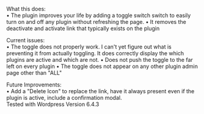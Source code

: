 What this does:<br>
• The plugin improves your life by adding a toggle switch switch to easily turn on and off any plugin without refreshing the page.
• It removes the deactivate and activate link that typically exists on the plugin

Current issues:<br>
• The toggle does not properly work. I can't yet figure out what is preventing it from actually toggling. It does correctly display the which plugins are active and which are not.
• Does not push the toggle to the far left on every plugin
• The toggle does not appear on any other plugin admin page other than "ALL"

Future Improvements:<br>
• Add a "Delete Icon" to replace the link, have it always present even if the plugin is active, include a confirmation modal.
<br>
Tested with Wordpress Version 6.4.3
